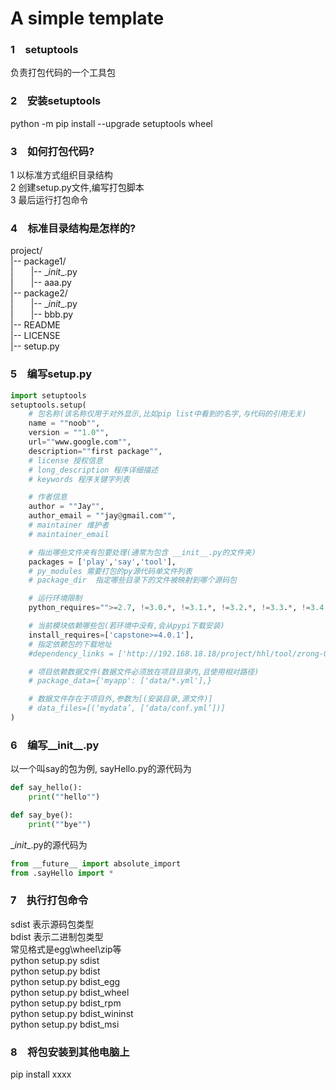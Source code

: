 # A simple template

### 1&#8195;setuptools
负责打包代码的一个工具包

### 2&#8195;安装setuptools
python -m pip install --upgrade setuptools wheel

### 3&#8195;如何打包代码?
1 以标准方式组织目录结构  
2 创建setup.py文件,编写打包脚本  
3 最后运行打包命令  

### 4&#8195;标准目录结构是怎样的?
project/  
|-- package1/  
|&#8195;&#8195;|-- \__init__.py  
|&#8195;&#8195;|-- aaa.py  
|-- package2/  
|&#8195;&#8195;|-- \__init__.py  
|&#8195;&#8195;|-- bbb.py  
|-- README  
|-- LICENSE  
|-- setup.py  

### 5&#8195;编写setup.py
```python
import setuptools
setuptools.setup(
    # 包名称(该名称仅用于对外显示,比如pip list中看到的名字,与代码的引用无关)
    name = ""noob"",
    version = ""1.0"",
    url=""www.google.com"",
    description=""first package"",
    # license 授权信息
    # long_description 程序详细描述
    # keywords 程序关键字列表

    # 作者信息
    author = ""Jay"",
    author_email = ""jay@gmail.com"",
    # maintainer 维护者
    # maintainer_email

    # 指出哪些文件夹有包要处理(通常为包含 __init__.py的文件夹)
    packages = ['play','say','tool'],
    # py_modules 需要打包的py源代码单文件列表
    # package_dir  指定哪些目录下的文件被映射到哪个源码包

    # 运行环境限制
    python_requires="">=2.7, !=3.0.*, !=3.1.*, !=3.2.*, !=3.3.*, !=3.4.*"",

    # 当前模块依赖哪些包(若环境中没有,会从pypi下载安装)
    install_requires=['capstone>=4.0.1'],
    # 指定依赖包的下载地址
    #dependency_links = ['http://192.168.18.18/project/hhl/tool/zrong-0.2.1.tar.gz']

    # 项目依赖数据文件(数据文件必须放在项目目录内,且使用相对路径)
    # package_data={'myapp': ['data/*.yml'],}

    # 数据文件存在于项目外,参数为[(安装目录,源文件)]
    # data_files=[(‘mydata’, [‘data/conf.yml’])]
)
```

### 6&#8195;编写__init__.py
以一个叫say的包为例,
sayHello.py的源代码为
```python
def say_hello():
    print(""hello"")

def say_bye():
    print(""bye"")
```

\__init__.py的源代码为
```python
from __future__ import absolute_import
from .sayHello import *
```

### 7&#8195;执行打包命令
sdist 表示源码包类型  
bdist 表示二进制包类型  
常见格式是egg\wheel\zip等  
python setup.py sdist  
python setup.py bdist  
python setup.py bdist_egg  
python setup.py bdist_wheel  
python setup.py bdist_rpm  
python setup.py bdist_wininst  
python setup.py bdist_msi  

### 8&#8195;将包安装到其他电脑上
pip install xxxx
